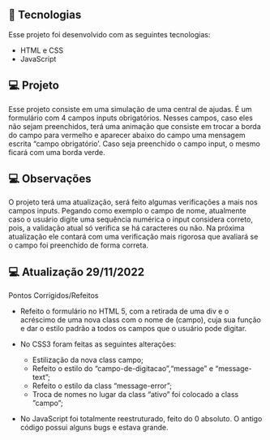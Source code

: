 ## 🚀 Tecnologias

Esse projeto foi desenvolvido com as seguintes tecnologias:

- HTML e CSS
- JavaScript

## 💻 Projeto

Esse projeto consiste em uma simulação de uma central de ajudas. É um formulário com 4 campos inputs obrigatórios. Nesses campos, caso eles não sejam preenchidos, terá uma animação que consiste em trocar a borda do campo para vermelho e aparecer abaixo do campo uma mensagem escrita “campo obrigatório’. Caso seja preenchido o campo input, o mesmo ficará com uma borda verde.

## 💻 Observações

O projeto terá uma atualização, será feito algumas verificações a mais nos campos inputs.
Pegando como exemplo o campo de nome, atualmente caso o usuário digite uma sequência numérica o input considera correto, pois, a validação atual só verifica se há caracteres ou não. Na próxima atualização ele contará com uma verificação mais rigorosa que avaliará se o campo foi preenchido de forma correta.

## 💻 Atualização 29/11/2022

Pontos Corrigidos/Refeitos

* Refeito o formulário no HTML 5, com a retirada de uma div e o acréscimo de uma nova class com o nome de (campo), cuja sua função e dar o estilo padrão a todos os campos que o usuário pode digitar.

* No CSS3 foram feitas as seguintes alterações:
    - Estilização da nova class campo;
    - Refeito o estilo do “campo-de-digitacao”,“message” e “message-text”;
    - Refeito o estilo da class “message-error”;
    - Troca de nomes no lugar da class “ativo” foi colocado a class ”campo”;

* No JavaScript foi totalmente reestruturado, feito do 0 absoluto. O antigo código possui alguns bugs  e estava grande.
